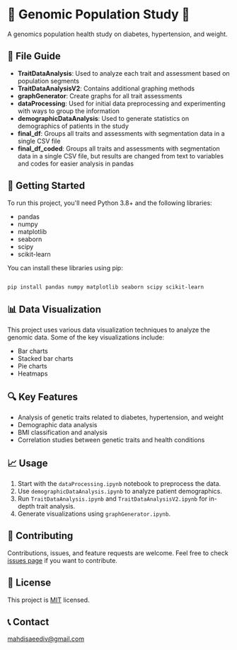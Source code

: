 # 🧬 Genomic Population Study 🔬

A genomics population health study on diabetes, hypertension, and weight.

## 📁 File Guide

- **TraitDataAnalysis**: Used to analyze each trait and assessment based on population segments
- **TraitDataAnalysisV2**: Contains additional graphing methods
- **graphGenerator**: Create graphs for all trait assessments
- **dataProcessing**: Used for initial data preprocessing and experimenting with ways to group the information
- **demographicDataAnalysis**: Used to generate statistics on demographics of patients in the study
- **final_df**: Groups all traits and assessments with segmentation data in a single CSV file
- **final_df_coded**: Groups all traits and assessments with segmentation data in a single CSV file, but results are changed from text to variables and codes for easier analysis in pandas

## 🚀 Getting Started

To run this project, you'll need Python 3.8+ and the following libraries:

- pandas
- numpy
- matplotlib
- seaborn
- scipy
- scikit-learn

You can install these libraries using pip:

```

pip install pandas numpy matplotlib seaborn scipy scikit-learn

```

## 📊 Data Visualization

This project uses various data visualization techniques to analyze the genomic data. Some of the key visualizations include:

- Bar charts
- Stacked bar charts
- Pie charts
- Heatmaps

## 🔍 Key Features

- Analysis of genetic traits related to diabetes, hypertension, and weight
- Demographic data analysis
- BMI classification and analysis
- Correlation studies between genetic traits and health conditions

## 📈 Usage

1. Start with the `dataProcessing.ipynb` notebook to preprocess the data.
2. Use `demographicDataAnalysis.ipynb` to analyze patient demographics.
3. Run `TraitDataAnalysis.ipynb` and `TraitDataAnalysisV2.ipynb` for in-depth trait analysis.
4. Generate visualizations using `graphGenerator.ipynb`.

## 🤝 Contributing

Contributions, issues, and feature requests are welcome. Feel free to check [issues page](https://github.com/yourusername/genomic_population_study/issues) if you want to contribute.

## 📜 License

This project is [MIT](https://choosealicense.com/licenses/mit/) licensed.

## 📞 Contact

mahdisaeediv@gmail.com
